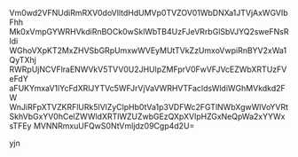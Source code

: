 Vm0wd2VFNUdiRmRXV0doVlltdHdUMVp0TVZOV01WbDNXa1JTVjAxWGVIbFhh
Mk0xVmpGYWRHVkdiRnBOCk0wSklWbTB4UzFJeVRrbGlSbVJYQ2sweFNsRldi
WGhoVXpKT2MxZHVSbGRpUmxwWVEyMUtTVkZzUmxoVwpiRnBYV2xWa1QyTXhj
RWRpUjNCVFlraENWVkV5TVV0U2JHUlpZMFprV0FwVFJVcEZWbXRTUzFVeFdY
aFUKYmxaV1lYcFdXRlJYTVc5WFJrVjVaVWRHVTFacldsWldiWGhMVkdkd2FW
WnJiRFpXTVZKRFlURk5lVlZyClpHb0tVa1p3VDFWc2FGTlNWbXgwWlVoYVRt
SkhVbGxYV0hCelZWWldXRTlWZUZwbGEzQXpXVlpHZGxNeQpWa2xYYWxsTFEy
MVNNRmxuUFQwS0NtVmljdz09Cgp4d2U=

yjn